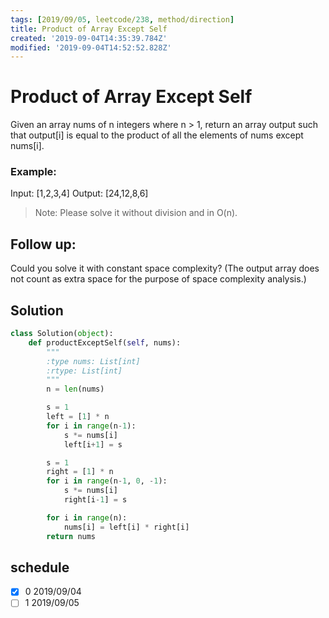```yaml
---
tags: [2019/09/05, leetcode/238, method/direction]
title: Product of Array Except Self
created: '2019-09-04T14:35:39.784Z'
modified: '2019-09-04T14:52:52.828Z'
---
```


# Product of Array Except Self

Given an array nums of n integers where n > 1,  return an array output such that output[i] is equal to the product of all the elements of nums except nums[i].

### Example:

Input:  [1,2,3,4]
Output: [24,12,8,6]

> Note: Please solve it without division and in O(n).

## Follow up:

Could you solve it with constant space complexity? (The output array does not count as extra space for the purpose of space complexity analysis.)

## Solution

```python
class Solution(object):
    def productExceptSelf(self, nums):
        """
        :type nums: List[int]
        :rtype: List[int]
        """
        n = len(nums)

        s = 1
        left = [1] * n
        for i in range(n-1):
            s *= nums[i]
            left[i+1] = s

        s = 1
        right = [1] * n
        for i in range(n-1, 0, -1):
            s *= nums[i]
            right[i-1] = s

        for i in range(n):
            nums[i] = left[i] * right[i]
        return nums
```


## schedule

* [x] 0 2019/09/04
* [ ] 1 2019/09/05
